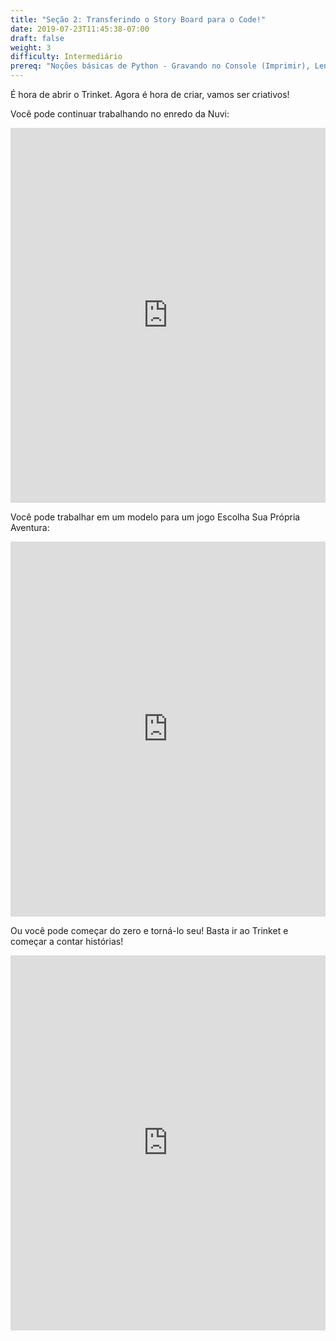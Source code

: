 ```yaml
---
title: "Seção 2: Transferindo o Story Board para o Code!"
date: 2019-07-23T11:45:38-07:00
draft: false
weight: 3
difficulty: Intermediário
prereq: "Noções básicas de Python - Gravando no Console (Imprimir), Lendo do Console, Strings, Variáveis, Instruções condicionais"
---
```


É hora de abrir o Trinket. Agora é hora de criar, vamos ser criativos!

Você pode continuar trabalhando no enredo da Nuvi:

<iframe src="https://trinket.io/embed/python/9759788192" width="100%" height="600" frameborder="0" marginwidth="0" marginheight="0" allowfullscreen></iframe>

Você pode trabalhar em um modelo para um jogo Escolha Sua Própria Aventura:

<iframe src="https://trinket.io/embed/python/5e730935ae" width="100%" height="600" frameborder="0" marginwidth="0" marginheight="0" allowfullscreen></iframe>

Ou você pode começar do zero e torná-lo seu! Basta ir ao Trinket e começar a contar histórias!

<iframe src="https://trinket.io/embed/python/b238d85d0d" width="100%" height="600" frameborder="0" marginwidth="0" marginheight="0" allowfullscreen></iframe>
